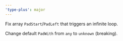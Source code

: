 ```yaml
---
'type-plus': major
---
```


Fix array `PadStart`/`PadLeft` that triggers an infinite loop.

Change default `PadWith` from `any` to `unknown` (breaking).


